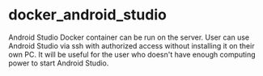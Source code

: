 # docker_android_studio
Android Studio Docker container can be run on the server. User can use Android Studio via ssh with authorized access without installing it on their own PC.
It will be useful for the user who doesn't have enough computing power to start Android Studio.
